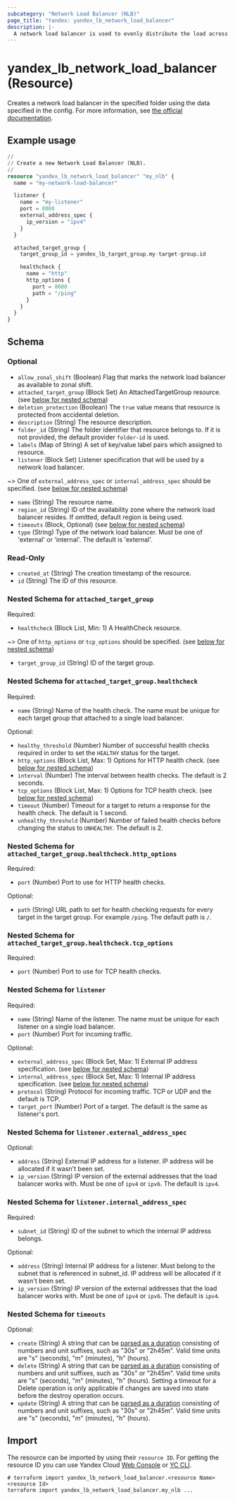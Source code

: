 ```yaml
---
subcategory: "Network Load Balancer (NLB)"
page_title: "Yandex: yandex_lb_network_load_balancer"
description: |-
  A network load balancer is used to evenly distribute the load across cloud resources.
---
```


# yandex_lb_network_load_balancer (Resource)

Creates a network load balancer in the specified folder using the data specified in the config. For more information, see [the official documentation](https://yandex.cloud/docs/load-balancer/concepts).

## Example usage

```terraform
//
// Create a new Network Load Balancer (NLB).
//
resource "yandex_lb_network_load_balancer" "my_nlb" {
  name = "my-network-load-balancer"

  listener {
    name = "my-listener"
    port = 8080
    external_address_spec {
      ip_version = "ipv4"
    }
  }

  attached_target_group {
    target_group_id = yandex_lb_target_group.my-target-group.id

    healthcheck {
      name = "http"
      http_options {
        port = 8080
        path = "/ping"
      }
    }
  }
}
```

<!-- schema generated by tfplugindocs -->
## Schema

### Optional

- `allow_zonal_shift` (Boolean) Flag that marks the network load balancer as available to zonal shift.
- `attached_target_group` (Block Set) An AttachedTargetGroup resource. (see [below for nested schema](#nestedblock--attached_target_group))
- `deletion_protection` (Boolean) The `true` value means that resource is protected from accidental deletion.
- `description` (String) The resource description.
- `folder_id` (String) The folder identifier that resource belongs to. If it is not provided, the default provider `folder-id` is used.
- `labels` (Map of String) A set of key/value label pairs which assigned to resource.
- `listener` (Block Set) Listener specification that will be used by a network load balancer.

~> One of `external_address_spec` or `internal_address_spec` should be specified. (see [below for nested schema](#nestedblock--listener))
- `name` (String) The resource name.
- `region_id` (String) ID of the availability zone where the network load balancer resides. If omitted, default region is being used.
- `timeouts` (Block, Optional) (see [below for nested schema](#nestedblock--timeouts))
- `type` (String) Type of the network load balancer. Must be one of 'external' or 'internal'. The default is 'external'.

### Read-Only

- `created_at` (String) The creation timestamp of the resource.
- `id` (String) The ID of this resource.

<a id="nestedblock--attached_target_group"></a>
### Nested Schema for `attached_target_group`

Required:

- `healthcheck` (Block List, Min: 1) A HealthCheck resource.

~> One of `http_options` or `tcp_options` should be specified. (see [below for nested schema](#nestedblock--attached_target_group--healthcheck))
- `target_group_id` (String) ID of the target group.

<a id="nestedblock--attached_target_group--healthcheck"></a>
### Nested Schema for `attached_target_group.healthcheck`

Required:

- `name` (String) Name of the health check. The name must be unique for each target group that attached to a single load balancer.

Optional:

- `healthy_threshold` (Number) Number of successful health checks required in order to set the `HEALTHY` status for the target.
- `http_options` (Block List, Max: 1) Options for HTTP health check. (see [below for nested schema](#nestedblock--attached_target_group--healthcheck--http_options))
- `interval` (Number) The interval between health checks. The default is 2 seconds.
- `tcp_options` (Block List, Max: 1) Options for TCP health check. (see [below for nested schema](#nestedblock--attached_target_group--healthcheck--tcp_options))
- `timeout` (Number) Timeout for a target to return a response for the health check. The default is 1 second.
- `unhealthy_threshold` (Number) Number of failed health checks before changing the status to `UNHEALTHY`. The default is 2.

<a id="nestedblock--attached_target_group--healthcheck--http_options"></a>
### Nested Schema for `attached_target_group.healthcheck.http_options`

Required:

- `port` (Number) Port to use for HTTP health checks.

Optional:

- `path` (String) URL path to set for health checking requests for every target in the target group. For example `/ping`. The default path is `/`.


<a id="nestedblock--attached_target_group--healthcheck--tcp_options"></a>
### Nested Schema for `attached_target_group.healthcheck.tcp_options`

Required:

- `port` (Number) Port to use for TCP health checks.




<a id="nestedblock--listener"></a>
### Nested Schema for `listener`

Required:

- `name` (String) Name of the listener. The name must be unique for each listener on a single load balancer.
- `port` (Number) Port for incoming traffic.

Optional:

- `external_address_spec` (Block Set, Max: 1) External IP address specification. (see [below for nested schema](#nestedblock--listener--external_address_spec))
- `internal_address_spec` (Block Set, Max: 1) Internal IP address specification. (see [below for nested schema](#nestedblock--listener--internal_address_spec))
- `protocol` (String) Protocol for incoming traffic. TCP or UDP and the default is TCP.
- `target_port` (Number) Port of a target. The default is the same as listener's port.

<a id="nestedblock--listener--external_address_spec"></a>
### Nested Schema for `listener.external_address_spec`

Optional:

- `address` (String) External IP address for a listener. IP address will be allocated if it wasn't been set.
- `ip_version` (String) IP version of the external addresses that the load balancer works with. Must be one of `ipv4` or `ipv6`. The default is `ipv4`.


<a id="nestedblock--listener--internal_address_spec"></a>
### Nested Schema for `listener.internal_address_spec`

Required:

- `subnet_id` (String) ID of the subnet to which the internal IP address belongs.

Optional:

- `address` (String) Internal IP address for a listener. Must belong to the subnet that is referenced in subnet_id. IP address will be allocated if it wasn't been set.
- `ip_version` (String) IP version of the external addresses that the load balancer works with. Must be one of `ipv4` or `ipv6`. The default is `ipv4`.



<a id="nestedblock--timeouts"></a>
### Nested Schema for `timeouts`

Optional:

- `create` (String) A string that can be [parsed as a duration](https://pkg.go.dev/time#ParseDuration) consisting of numbers and unit suffixes, such as "30s" or "2h45m". Valid time units are "s" (seconds), "m" (minutes), "h" (hours).
- `delete` (String) A string that can be [parsed as a duration](https://pkg.go.dev/time#ParseDuration) consisting of numbers and unit suffixes, such as "30s" or "2h45m". Valid time units are "s" (seconds), "m" (minutes), "h" (hours). Setting a timeout for a Delete operation is only applicable if changes are saved into state before the destroy operation occurs.
- `update` (String) A string that can be [parsed as a duration](https://pkg.go.dev/time#ParseDuration) consisting of numbers and unit suffixes, such as "30s" or "2h45m". Valid time units are "s" (seconds), "m" (minutes), "h" (hours).

## Import

The resource can be imported by using their `resource ID`. For getting the resource ID you can use Yandex Cloud [Web Console](https://console.yandex.cloud) or [YC CLI](https://yandex.cloud/docs/cli/quickstart).

```shell
# terraform import yandex_lb_network_load_balancer.<resource Name> <resource Id>
terraform import yandex_lb_network_load_balancer.my_nlb ...
```
